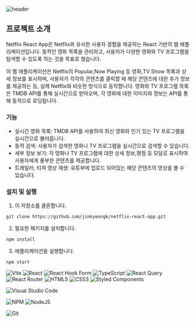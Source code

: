 ![header](https://capsule-render.vercel.app/api?type=venom&color=0:ff7f50,100:d50032&height=290&section=header&text=Netflix%20Clone&fontSize=90)

## 프로젝트 소개
Netflix React App은 Netflix와 유사한 사용자 경험을 제공하는 React 기반의 웹 애플리케이션입니다. 
동적인 영화 목록을 관리하고, 사용자가 다양한 영화와 TV 프로그램을 탐색할 수 있도록 하는 것을 목표로 했습니다.

이 웹 애플리케이션은 Netflix의 Popular,Now Playing 등 영화,TV Show 목록과 상세 정보를 표시하며, 사용자가 각각의 콘텐츠를 클릭할 때 해당 콘텐츠에 대한 추가 정보를 제공하는 등, 실제 Netflix와 비슷한 방식으로 동작합니다. 영화와 TV 프로그램 목록은 TMDB API를 통해 실시간으로 받아오며, 각 영화에 대한 이미지와 정보는 API를 통해 동적으로 로딩됩니다.


### 기능
* 실시간 영화 목록: TMDB API를 사용하여 최신 영화와 인기 있는 TV 프로그램을 실시간으로 불러옵니다.
* 동적 검색: 사용자가 검색한 영화나 TV 프로그램을 실시간으로 검색할 수 있습니다.
* 세부 정보 보기: 각 영화나 TV 프로그램에 대한 상세 정보,평점 등 모달로 표시하여 사용자에게 풍부한 콘텐츠를 제공합니다.
* 트레일러, 티져 영상 재생: 유튜부에 업로드 되어있는 해당 콘텐츠의 영상을 볼 수 있습니다.

### 설치 및 실행
1. 이 저장소를 클론합니다.

``` 
git clone https://github.com/jinkyeongk/netflix-react-app.git
 ```
 
2. 필요한 패키지를 설치합니다.

``` 
npm install
 ```
 
 3. 애플리케이션을 실행합니다.
``` 
npm start
 ```
 ![Vite](https://img.shields.io/badge/vite-%23646CFF.svg?style=for-the-badge&logo=vite&logoColor=white) ![React](https://img.shields.io/badge/react-%2320232a.svg?style=for-the-badge&logo=react&logoColor=%2361DAFB) ![React Hook Form](https://img.shields.io/badge/React%20Hook%20Form-%23EC5990.svg?style=for-the-badge&logo=reacthookform&log) ![TypeScript](https://img.shields.io/badge/typescript-%23007ACC.svg?style=for-the-badge&logo=typescript&logoColor=white) ![React Query](https://img.shields.io/badge/-React%20Query-FF4154?style=for-the-badge&logo=react%20query&logoColor=white) ![React Router](https://img.shields.io/badge/React_Router-CA4245?style=for-the-badge&logo=react-router&logoColor=white) ![HTML5](https://img.shields.io/badge/html5-%23E34F26.svg?style=for-the-badge&logo=html5&logoColor=white) ![CSS3](https://img.shields.io/badge/css3-%231572B6.svg?style=for-the-badge&logo=css3&logoColor=white) ![Styled Components](https://img.shields.io/badge/styled--components-DB7093?style=for-the-badge&logo=styled-components&logoColor=white)

![Visual Studio Code](https://img.shields.io/badge/Visual%20Studio%20Code-0078d7.svg?style=for-the-badge&logo=visual-studio-code&logoColor=white)

![NPM](https://img.shields.io/badge/NPM-%23CB3837.svg?style=for-the-badge&logo=npm&logoColor=white) ![NodeJS](https://img.shields.io/badge/node.js-6DA55F?style=for-the-badge&logo=node.js&logoColor=white)

![Git](https://img.shields.io/badge/git-%23F05033.svg?style=for-the-badge&logo=git&logoColor=white)